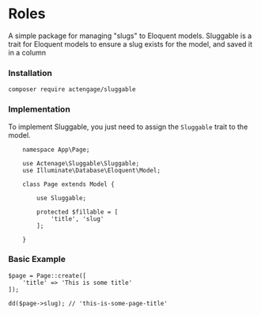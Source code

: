 # Roles

A simple package for managing "slugs" to Eloquent models. Sluggable is a trait
for Eloquent models to ensure a slug exists for the model, and saved it in a
column

### Installation

    composer require actengage/sluggable

### Implementation

To implement Sluggable, you just need to assign the `Sluggable` trait to the
model.
```
    namespace App\Page;

    use Actenage\Sluggable\Sluggable;
    use Illuminate\Database\Eloquent\Model;

    class Page extends Model {

        use Sluggable;

        protected $fillable = [
            'title', 'slug'
        ];

    }

```

### Basic Example
```
$page = Page::create([
    'title' => 'This is some title'
]);

dd($page->slug); // 'this-is-some-page-title'
```